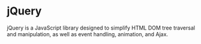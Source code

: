 # jQuery
jQuery is a JavaScript library designed to simplify HTML DOM tree traversal and manipulation, as well as event handling, animation, and Ajax.
